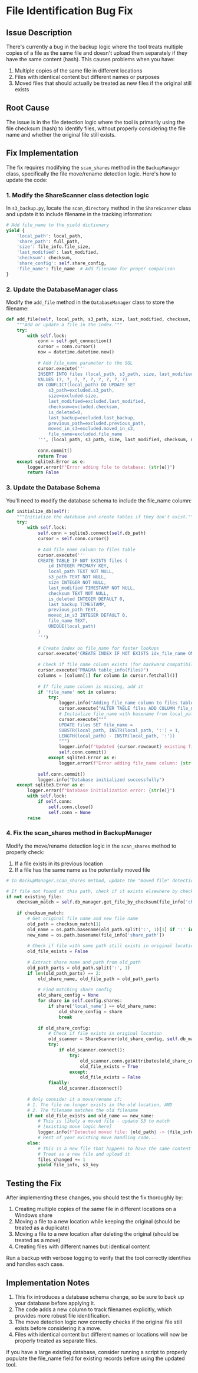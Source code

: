 # File Identification Bug Fix

## Issue Description

There's currently a bug in the backup logic where the tool treats multiple copies of a file as the same file and doesn't upload them separately if they have the same content (hash). This causes problems when you have:

1. Multiple copies of the same file in different locations
2. Files with identical content but different names or purposes
3. Moved files that should actually be treated as new files if the original still exists

## Root Cause

The issue is in the file detection logic where the tool is primarily using the file checksum (hash) to identify files, without properly considering the file name and whether the original file still exists.

## Fix Implementation

The fix requires modifying the `scan_shares` method in the `BackupManager` class, specifically the file move/rename detection logic. Here's how to update the code:

### 1. Modify the ShareScanner class detection logic

In `s3_backup.py`, locate the `scan_directory` method in the `ShareScanner` class and update it to include filename in the tracking information:

```python
# Add file_name to the yield dictionary 
yield {
    'local_path': local_path,
    'share_path': full_path,
    'size': file_info.file_size,
    'last_modified': last_modified,
    'checksum': checksum,
    'share_config': self.share_config,
    'file_name': file_name  # Add filename for proper comparison
}
```

### 2. Update the DatabaseManager class

Modify the `add_file` method in the `DatabaseManager` class to store the filename:

```python
def add_file(self, local_path, s3_path, size, last_modified, checksum, previous_path=None, moved_in_s3=0, file_name=None):
    """Add or update a file in the index."""
    try:
        with self.lock:
            conn = self.get_connection()
            cursor = conn.cursor()
            now = datetime.datetime.now()
            
            # Add file_name parameter to the SQL
            cursor.execute('''
            INSERT INTO files (local_path, s3_path, size, last_modified, checksum, last_backup, previous_path, moved_in_s3, file_name)
            VALUES (?, ?, ?, ?, ?, ?, ?, ?, ?)
            ON CONFLICT(local_path) DO UPDATE SET
                s3_path=excluded.s3_path,
                size=excluded.size,
                last_modified=excluded.last_modified,
                checksum=excluded.checksum,
                is_deleted=0,
                last_backup=excluded.last_backup,
                previous_path=excluded.previous_path,
                moved_in_s3=excluded.moved_in_s3,
                file_name=excluded.file_name
            ''', (local_path, s3_path, size, last_modified, checksum, now, previous_path, moved_in_s3, file_name))
            
            conn.commit()
            return True
    except sqlite3.Error as e:
        logger.error(f"Error adding file to database: {str(e)}")
        return False
```

### 3. Update the Database Schema

You'll need to modify the database schema to include the file_name column:

```python
def initialize_db(self):
    """Initialize the database and create tables if they don't exist."""
    try:
        with self.lock:
            self.conn = sqlite3.connect(self.db_path)
            cursor = self.conn.cursor()
            
            # Add file_name column to files table
            cursor.execute('''
            CREATE TABLE IF NOT EXISTS files (
                id INTEGER PRIMARY KEY,
                local_path TEXT NOT NULL,
                s3_path TEXT NOT NULL,
                size INTEGER NOT NULL,
                last_modified TIMESTAMP NOT NULL,
                checksum TEXT NOT NULL,
                is_deleted INTEGER DEFAULT 0,
                last_backup TIMESTAMP,
                previous_path TEXT,
                moved_in_s3 INTEGER DEFAULT 0,
                file_name TEXT,
                UNIQUE(local_path)
            )
            ''')
            
            # Create index on file_name for faster lookups
            cursor.execute('CREATE INDEX IF NOT EXISTS idx_file_name ON files (file_name)')
            
            # Check if file_name column exists (for backward compatibility)
            cursor.execute("PRAGMA table_info(files)")
            columns = [column[1] for column in cursor.fetchall()]
            
            # If file_name column is missing, add it
            if 'file_name' not in columns:
                try:
                    logger.info("Adding file_name column to files table")
                    cursor.execute("ALTER TABLE files ADD COLUMN file_name TEXT")
                    # Initialize file_name with basename from local_path
                    cursor.execute("""
                    UPDATE files SET file_name = 
                    SUBSTR(local_path, INSTR(local_path, ':') + 1, 
                    LENGTH(local_path) - INSTR(local_path, ':'))
                    """)
                    logger.info(f"Updated {cursor.rowcount} existing files with file_name")
                    self.conn.commit()
                except sqlite3.Error as e:
                    logger.error(f"Error adding file_name column: {str(e)}")
            
            self.conn.commit()
            logger.info("Database initialized successfully")
    except sqlite3.Error as e:
        logger.error(f"Database initialization error: {str(e)}")
        with self.lock:
            if self.conn:
                self.conn.close()
                self.conn = None
        raise
```

### 4. Fix the scan_shares method in BackupManager

Modify the move/rename detection logic in the `scan_shares` method to properly check:
1. If a file exists in its previous location
2. If a file has the same name as the potentially moved file

```python
# In BackupManager.scan_shares method, update the "moved file" detection logic:

# If file not found at this path, check if it exists elsewhere by checksum (moved)
if not existing_file:
    checksum_match = self.db_manager.get_file_by_checksum(file_info['checksum'])
    
    if checksum_match:
        # Get original file name and new file name
        old_path = checksum_match[1]
        old_name = os.path.basename(old_path.split(':', 1)[1] if ':' in old_path else old_path)
        new_name = os.path.basename(file_info['share_path'])
        
        # Check if file with same path still exists in original location
        old_file_exists = False
        
        # Extract share name and path from old_path
        old_path_parts = old_path.split(':', 1)
        if len(old_path_parts) == 2:
            old_share_name, old_file_path = old_path_parts
            
            # Find matching share config
            old_share_config = None
            for share in self.config.shares:
                if share['local_name'] == old_share_name:
                    old_share_config = share
                    break
            
            if old_share_config:
                # Check if file exists in original location
                old_scanner = ShareScanner(old_share_config, self.db_manager)
                try:
                    if old_scanner.connect():
                        try:
                            old_scanner.conn.getAttributes(old_share_config['name'], old_file_path)
                            old_file_exists = True
                        except:
                            old_file_exists = False
                finally:
                    old_scanner.disconnect()
        
        # Only consider it a move/rename if:
        # 1. The file no longer exists in the old location, AND
        # 2. The filename matches the old filename
        if not old_file_exists and old_name == new_name:
            # This is likely a moved file - update S3 to match
            # [existing move logic here]
            logger.info(f"Detected moved file: {old_path} -> {file_info['local_path']}")
            # Rest of your existing move handling code...
        else:
            # This is a new file that happens to have the same content
            # Treat as a new file and upload it
            files_changed += 1
            yield file_info, s3_key
```

## Testing the Fix

After implementing these changes, you should test the fix thoroughly by:

1. Creating multiple copies of the same file in different locations on a Windows share
2. Moving a file to a new location while keeping the original (should be treated as a duplicate)
3. Moving a file to a new location after deleting the original (should be treated as a move)
4. Creating files with different names but identical content

Run a backup with verbose logging to verify that the tool correctly identifies and handles each case.

## Implementation Notes

1. This fix introduces a database schema change, so be sure to back up your database before applying it.
2. The code adds a new column to track filenames explicitly, which provides more robust file identification.
3. The move detection logic now correctly checks if the original file still exists before considering it a move.
4. Files with identical content but different names or locations will now be properly treated as separate files.

If you have a large existing database, consider running a script to properly populate the file_name field for existing records before using the updated tool.
